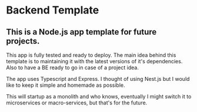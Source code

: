 # Backend Template

## This is a Node.js app template for future projects.

This app is fully tested and ready to deploy. The main idea behind this template is to maintaining it with the latest versions of it's dependencies. Also to have a BE ready to go in case of a project idea.

The app uses Typescript and Express. I thought of using Nest.js but I would like to keep it simple and homemade as possible.

This will startup as a monolith and who knows, eventually I might switch it to microservices or macro-services, but that's for the future.

